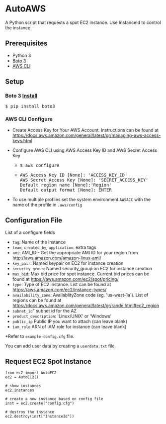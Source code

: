 # AutoAWS

A Python script that requests a spot EC2 instance. Use InstanceId to control the instance.

## Prerequisites

* Python 3
* [Boto 3](https://boto3.readthedocs.io/en/latest/)
* [AWS CLI](https://aws.amazon.com/cli/)

## Setup

### Boto 3 [Install](https://boto3.readthedocs.io/en/latest/guide/quickstart.html#installation)

<pre>
$ pip install boto3
</pre>

### AWS CLI Configure

* Create Access Key for Your AWS Account. Instructions can be found at https://docs.aws.amazon.com/general/latest/gr/managing-aws-access-keys.html

* Configure AWS CLI using AWS Access Key ID and AWS Secret Access Key
  * <pre>$ aws configure</pre>
  * <pre>AWS Access Key ID [None]: 'ACCESS_KEY_ID'
    AWS Secret Access Key [None]: 'SECRET_ACCESS_KEY'
    Default region name [None]:'Region'
    Default output format [None]: ENTER</pre>

* To use multiple profiles set the system environment `AWSACC` with the name of the profile in `.aws/config`

## Configuration File

List of a configure fields

* `tag`: Name of the instance
* `team`, `created_by`, `application`: extra tags
* `ami`: AMI_ID - Get the appropriate AMI ID for your region from http://aws.amazon.com/amazon-linux-ami/
* `key_pair`: Named keypair on EC2 for instance creation
* `security_group`: Named security_group on EC2 for instance creation
* `max_bid`: Max bid price for spot instance. Current bid prices can be found at https://aws.amazon.com/ec2/spot/pricing/
* `type`: Type of EC2 instance. List can be found at https://aws.amazon.com/ec2/instance-types/
* `availability_zone`: AvailablityZone code (eg. 'us-west-1a'). List of regions can be found at https://docs.aws.amazon.com/general/latest/gr/rande.html#ec2_region
* `subnet_id`" subnet id for the AZ
* `product_description`: 'Linux/UNIX' or 'Windows'
* `public_ip` Public IP you want to attach (can leave blank)
* `iam_role` ARN of IAM role for instance (can leave blank)

\*Refer to `example-config.cfg` file.

You can add user data by creating a `userdata.txt` file.

## Request EC2 Spot Instance

```
from ec2 import AutoEC2
ec2 = AutoEC2()

# show instances
ec2.instances 

# create a new instance based on config file
inst = ec2.create("config.cfg")

# destroy the instance
ec2.destroy(inst["InstanceId"])
```
